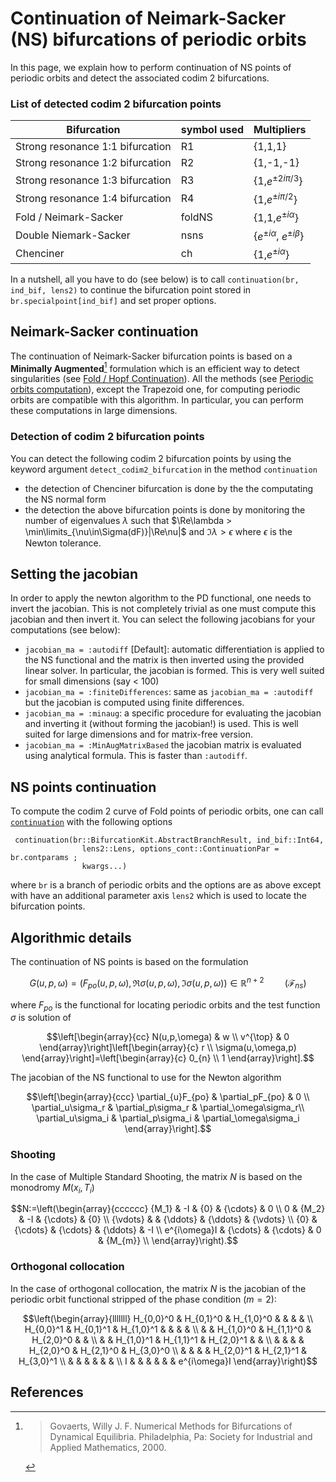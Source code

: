 # Continuation of Neimark-Sacker (NS) bifurcations of periodic orbits

In this page, we explain how to perform continuation of NS points of periodic orbits and detect the associated codim 2 bifurcations.

### List of detected codim 2 bifurcation points
|Bifurcation|symbol used|Multipliers|
|---|---|---|
| Strong resonance 1:1 bifurcation | R1 | {1,1,1} |
| Strong resonance 1:2 bifurcation | R2 | {1,-1,-1} |
| Strong resonance 1:3 bifurcation | R3 | {1,$e^{\pm 2i\pi/3}$} |
| Strong resonance 1:4 bifurcation | R4 | {1,$e^{\pm i\pi/2}$} |
| Fold / Neimark-Sacker | foldNS | {1,1,$e^{\pm i\alpha}$} |
| Double Niemark-Sacker | nsns | {$e^{\pm i\alpha}$, $e^{\pm i\beta}$} |
| Chenciner | ch | {1,$e^{\pm i\alpha}$} |

In a nutshell, all you have to do (see below) is to call `continuation(br, ind_bif, lens2)` to continue the bifurcation point stored in `br.specialpoint[ind_bif]` and set proper options.

## Neimark-Sacker continuation

The continuation of Neimark-Sacker bifurcation points is based on a **Minimally Augmented**[^Govaerts] formulation which is an efficient way to detect singularities (see [Fold / Hopf Continuation](@ref)). All the methods (see [Periodic orbits computation](@ref)), except the Trapezoid one, for computing periodic orbits are compatible with this algorithm. In particular, you can perform these computations in large dimensions.

### Detection of codim 2 bifurcation points

You can detect the following codim 2 bifurcation points by using the keyword argument `detect_codim2_bifurcation` in the method `continuation` 

- the detection of Chenciner bifurcation is done by the the computating the NS normal form
- the detection the above bifurcation points is done by monitoring the number of eigenvalues $\lambda$ such that $\Re\lambda > \min\limits_{\nu\in\Sigma(dF)}|\Re\nu|$ and $\Im\lambda > \epsilon$ where $\epsilon$ is the Newton tolerance.

## Setting the jacobian

In order to apply the newton algorithm to the PD functional, one needs to invert the jacobian. This is not completely trivial as one must compute this jacobian and then invert it. You can select the following jacobians for your computations (see below):

- `jacobian_ma = :autodiff` [Default]: automatic differentiation is applied to the NS functional and the matrix is then inverted using the provided linear solver. In particular, the jacobian is formed. This is very well suited for small dimensions  (say < 100)
- `jacobian_ma = :finiteDifferences`: same as `jacobian_ma = :autodiff` but the jacobian is computed using finite differences.
- `jacobian_ma = :minaug`: a specific procedure for evaluating the jacobian and inverting it (without forming the jacobian!) is used. This is well suited for large dimensions and for matrix-free version.
- `jacobian_ma = :MinAugMatrixBased` the jacobian matrix is evaluated using analytical formula. This is faster than `:autodiff`.

## NS points continuation

To compute the codim 2 curve of Fold points of periodic orbits, one can call [`continuation`](@ref) with the following options

```@docs
 continuation(br::BifurcationKit.AbstractBranchResult, ind_bif::Int64,
				lens2::Lens, options_cont::ContinuationPar = br.contparams ;
				kwargs...)
```

where `br` is a branch of periodic orbits and the options are as above except with have an additional parameter axis `lens2` which is used to locate the bifurcation points.

## Algorithmic details

The continuation of NS points is based on the formulation

$$G(u,p,\omega) = (F_{po}(u,p,\omega), \Re\sigma(u,p,\omega), \Im\sigma(u,p,\omega))\in\mathbb R^{n+2}\quad\quad (\mathcal F_{ns})$$

where $F_{po}$ is the functional for locating periodic orbits and the test function $\sigma$ is solution of

$$\left[\begin{array}{cc}
N(u,p,\omega) & w \\
v^{\top} & 0
\end{array}\right]\left[\begin{array}{c}
r \\
\sigma(u,\omega,p)
\end{array}\right]=\left[\begin{array}{c}
0_{n} \\
1
\end{array}\right].$$

The jacobian of the NS functional to use for the Newton algorithm

$$\left[\begin{array}{ccc}
\partial_{u}F_{po} & \partial_pF_{po} & 0 \\
\partial_u\sigma_r & \partial_p\sigma_r & \partial_\omega\sigma_r\\
\partial_u\sigma_i & \partial_p\sigma_i & \partial_\omega\sigma_i
\end{array}\right].$$

### Shooting
In the case of Multiple Standard Shooting, the matrix $N$ is based on the monodromy $M(x_i,T_i)$

$$N:=\left(\begin{array}{cccccc}
{M_1} & -I & {0} & {\cdots} & 0 \\
0 & {M_2} & -I & {\cdots} & {0} \\
{\vdots} &  & {\ddots} & {\ddots} & {\vdots} \\
{0} & {\cdots} & {\cdots} & {\ddots} & -I \\
e^{i\omega}I & {\cdots} & {\cdots} & 0 & {M_{m}} \\
\end{array}\right).$$

### Orthogonal collocation

In the case of orthogonal collocation, the matrix $N$ is the jacobian of the periodic orbit functional stripped of the phase condition ($m=2$):

$$\left(\begin{array}{lllllll}
H_{0,0}^0 & H_{0,1}^0 & H_{1,0}^0 & & & & \\
H_{0,0}^1 & H_{0,1}^1 & H_{1,0}^1 & & & & \\
& & H_{1,0}^0 & H_{1,1}^0 & H_{2,0}^0 & & \\
& & H_{1,0}^1 & H_{1,1}^1 & H_{2,0}^1 & & \\
& & & & H_{2,0}^0 & H_{2,1}^0 & H_{3,0}^0 \\
& & & & H_{2,0}^1 & H_{2,1}^1 & H_{3,0}^1 \\
& & & & & & \\
I & & & & & & e^{i\omega}I
\end{array}\right)$$

## References

[^Govaerts]:> Govaerts, Willy J. F. Numerical Methods for Bifurcations of Dynamical Equilibria. Philadelphia, Pa: Society for Industrial and Applied Mathematics, 2000.